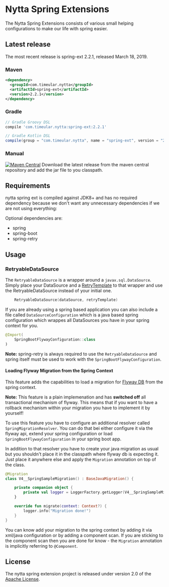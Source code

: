 # Nytta Spring Extensions

The Nytta Spring Extensions consists of various small helping configurations to make our
life with spring easier.

## Latest release

The most recent release is spring-ext 2.2.1, released March 18, 2019.

### Maven

```xml
<dependency>
  <groupId>com.timeular.nytta</groupId>
  <artifactId>spring-ext</artifactId>
  <version>2.2.1</version>
</dependency>
```

### Gradle

```gradle
// Gradle Groovy DSL
compile 'com.timeular.nytta:spring-ext:2.2.1'

// Gradle Kotlin DSL
compile(group = "com.timeular.nytta", name = "spring-ext", version = "2.2.1")
```

### Manual

[![Maven Central](https://maven-badges.herokuapp.com/maven-central/com.timeular.nytta/spring-ext/badge.svg)](https://maven-badges.herokuapp.com/maven-central/com.timeular.nytta/spring-ext/badge.svg)
Download the latest release from the maven central repository and add the jar file to you classpath.

## Requirements

nytta spring ext is compiled against JDK8+ and has no required dependency because we don't want
any unnecessary dependencies if we are not using everything:

Optional dependencies are:

- spring
- spring-boot
- spring-retry

## Usage

### RetryableDataSource

The `RetryableDataSource` is a wrapper around a `javax.sql.DataSource`. Simply place your DataSource
and a [RetryTemplate](https://github.com/spring-projects/spring-retry) to that wrapper and use the
RetryableDataSource instead of your initial one.

```kotlin
    RetryableDataSource(dataSource, retryTemplate)
```

If you are already using a spring based application you can also include a file called `DataSourceConfiguration`
which is a java based spring configuration which wrappes all DataSources you have in your spring context
for you.

```kotlin
@Import(
    SpringBootFlywayConfiguration::class
)
```

**Note:** spring-retry is always required to use the `RetryableDataSource` and spring itself must be used to work with
the `SpringBootFlywayConfiguration`.

#### Loading Flyway Migration from the Spring Context

This feature adds the capabilities to load a migration for [Flyway DB](https://flywaydb.org/) from the spring context.

**Note:** This feature is a plain implemenation and has **switched off** all transactional mechanism of flyway. This means
that if you want to have a rollback mechanism within your migration you have to implement it by yourself!

To use this feature you have to configure an additional resolver called `SpringMigrationResolver`. You can do that bei either
configure it via the flyway api, extend your spring configuration or load `SpringBootFlywayConfiguration` in your spring boot app.

In addition to that resolver you have to create your java migration as usual but you shouldn't place it in the classpath where
flyway db is expecting it. Just place it anywhere else and apply the `Migration` annotation on top of the class.

```kotlin
@Migration
class V4__SpringSampleMigration() : BaseJavaMigration() {

    private companion object {
        private val logger = LoggerFactory.getLogger(V4__SpringSampleMigration::class.java)
    }

    override fun migrate(context: Context?) {
        logger.info("Migration done!")
    }
}
```

You can know add your migration to the spring context by adding it via xml/java configuration or by adding a component scan. If you
are sticking to the component scan then you are done for know - the `Migration` annotation is implicitly referring to `@Component`.

## License

The nytta spring extension project is released under version 2.0 of the [Apache License][].

[Apache License]: http://www.apache.org/licenses/LICENSE-2.0
